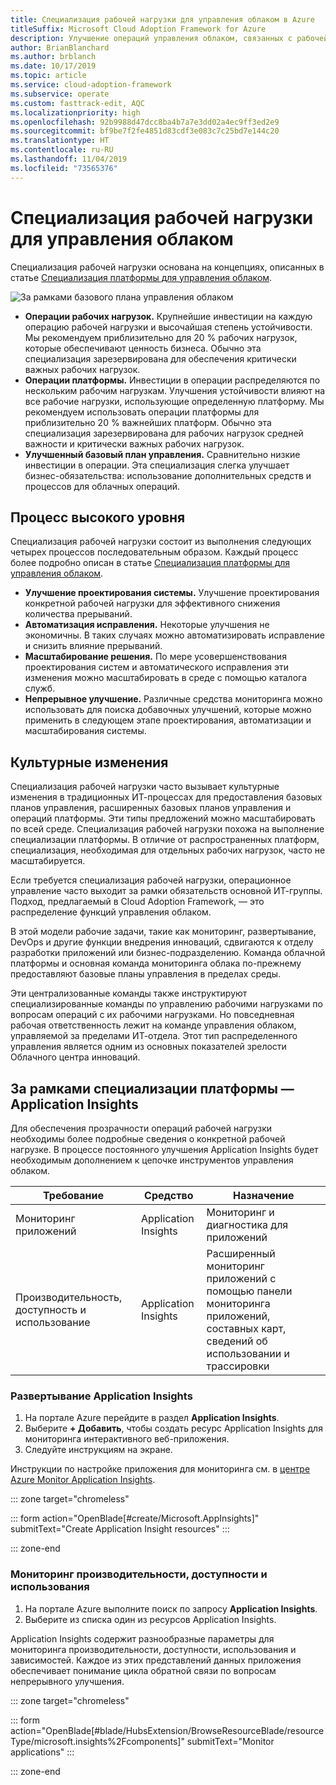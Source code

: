 ```yaml
---
title: Специализация рабочей нагрузки для управления облаком в Azure
titleSuffix: Microsoft Cloud Adoption Framework for Azure
description: Улучшение операций управления облаком, связанных с рабочей нагрузкой
author: BrianBlanchard
ms.author: brblanch
ms.date: 10/17/2019
ms.topic: article
ms.service: cloud-adoption-framework
ms.subservice: operate
ms.custom: fasttrack-edit, AQC
ms.localizationpriority: high
ms.openlocfilehash: 92b9988d47dcc8ba4b7a7e3dd02a4ec9ff3ed2e9
ms.sourcegitcommit: bf9be7f2fe4851d83cdf3e083c7c25bd7e144c20
ms.translationtype: HT
ms.contentlocale: ru-RU
ms.lasthandoff: 11/04/2019
ms.locfileid: "73565376"
---
```

# <a name="workload-specialization-for-cloud-management"></a>Специализация рабочей нагрузки для управления облаком

Специализация рабочей нагрузки основана на концепциях, описанных в статье [Специализация платформы для управления облаком](./platform-specialization.md).

![За рамками базового плана управления облаком](../../_images/manage/beyond-the-baseline.png)

- **Операции рабочих нагрузок.** Крупнейшие инвестиции на каждую операцию рабочей нагрузки и высочайшая степень устойчивости. Мы рекомендуем приблизительно для 20 % рабочих нагрузок, которые обеспечивают ценность бизнеса. Обычно эта специализация зарезервирована для обеспечения критически важных рабочих нагрузок.
- **Операции платформы.** Инвестиции в операции распределяются по нескольким рабочим нагрузкам. Улучшения устойчивости влияют на все рабочие нагрузки, использующие определенную платформу. Мы рекомендуем использовать операции платформы для приблизительно 20 % важнейших платформ. Обычно эта специализация зарезервирована для рабочих нагрузок средней важности и критически важных рабочих нагрузок.
- **Улучшенный базовый план управления.** Сравнительно низкие инвестиции в операции. Эта специализация слегка улучшает бизнес-обязательства: использование дополнительных средств и процессов для облачных операций.

## <a name="high-level-process"></a>Процесс высокого уровня

Специализация рабочей нагрузки состоит из выполнения следующих четырех процессов последовательным образом. Каждый процесс более подробно описан в статье [Специализация платформы для управления облаком](./platform-specialization.md).

- **Улучшение проектирования системы.** Улучшение проектирования конкретной рабочей нагрузки для эффективного снижения количества прерываний.
- **Автоматизация исправления.** Некоторые улучшения не экономичны. В таких случаях можно автоматизировать исправление и снизить влияние прерываний.
- **Масштабирование решения.** По мере усовершенствования проектирования систем и автоматического исправления эти изменения можно масштабировать в среде с помощью каталога служб.
- **Непрерывное улучшение.** Различные средства мониторинга можно использовать для поиска добавочных улучшений, которые можно применить в следующем этапе проектирования, автоматизации и масштабирования системы.

## <a name="cultural-change"></a>Культурные изменения

Специализация рабочей нагрузки часто вызывает культурные изменения в традиционных ИТ-процессах для предоставления базовых планов управления, расширенных базовых планов управления и операций платформы. Эти типы предложений можно масштабировать по всей среде. Специализация рабочей нагрузки похожа на выполнение специализации платформы. В отличие от распространенных платформ, специализация, необходимая для отдельных рабочих нагрузок, часто не масштабируется.

Если требуется специализация рабочей нагрузки, операционное управление часто выходит за рамки обязательств основной ИТ-группы. Подход, предлагаемый в Cloud Adoption Framework, — это распределение функций управления облаком.

В этой модели рабочие задачи, такие как мониторинг, развертывание, DevOps и другие функции внедрения инноваций, сдвигаются к отделу разработки приложений или бизнес-подразделению. Команда облачной платформы и основная команда мониторинга облака по-прежнему предоставляют базовые планы управления в пределах среды.

Эти централизованные команды также инструктируют специализированные команды по управлению рабочими нагрузками по вопросам операций с их рабочими нагрузками. Но повседневная рабочая ответственность лежит на команде управления облаком, управляемой за пределами ИТ-отдела. Этот тип распределенного управления является одним из основных показателей зрелости Облачного центра инноваций.

## <a name="beyond-platform-specialization---application-insights"></a>За рамками специализации платформы — Application Insights

Для обеспечения прозрачности операций рабочей нагрузки необходимы более подробные сведения о конкретной рабочей нагрузке. В процессе постоянного улучшения Application Insights будет необходимым дополнением к цепочке инструментов управления облаком.

|Требование|Средство|Назначение|
|---|---|---|
|Мониторинг приложений|Application Insights|Мониторинг и диагностика для приложений|
|Производительность, доступность и использование|Application Insights|Расширенный мониторинг приложений с помощью панели мониторинга приложений, составных карт, сведений об использовании и трассировки|

### <a name="deploy-application-insights"></a>Развертывание Application Insights

1. На портале Azure перейдите в раздел **Application Insights**.
1. Выберите **+ Добавить**, чтобы создать ресурс Application Insights для мониторинга интерактивного веб-приложения.
1. Следуйте инструкциям на экране.

Инструкции по настройке приложения для мониторинга см. в [центре Azure Monitor Application Insights](https://docs.microsoft.com/azure/azure-monitor/azure-monitor-app-hub).

::: zone target="chromeless"

::: form action="OpenBlade[#create/Microsoft.AppInsights]" submitText="Create Application Insight resources" :::

::: zone-end

### <a name="monitor-performance-availability-and-usage"></a>Мониторинг производительности, доступности и использования

1. На портале Azure выполните поиск по запросу **Application Insights**.
1. Выберите из списка один из ресурсов Application Insights.

Application Insights содержит разнообразные параметры для мониторинга производительности, доступности, использования и зависимостей. Каждое из этих представлений данных приложения обеспечивает понимание цикла обратной связи по вопросам непрерывного улучшения.

::: zone target="chromeless"

<!-- markdownlint-disable DOCSMD001 -->

::: form action="OpenBlade[#blade/HubsExtension/BrowseResourceBlade/resourceType/microsoft.insights%2Fcomponents]" submitText="Monitor applications" :::

<!-- markdownlint-enable DOCSMD001 -->

::: zone-end
